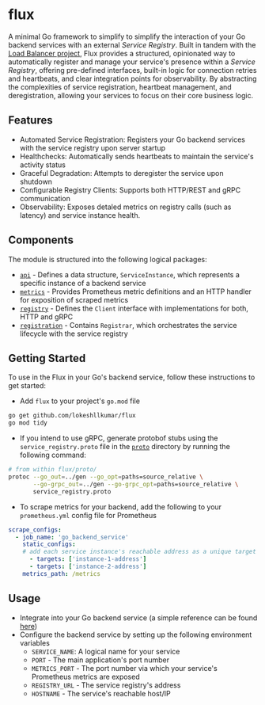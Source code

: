 # flux

A minimal Go framework to simplify to simplify the interaction of your Go backend services with an external *Service Registry*. Built in tandem with the [Load Balancer project](https://github.com/lokeshllkumar/load-balancer), Flux provides a structured, opinionated way to automatically register and manage your service's presence within a *Service Registry*, offering pre-defined interfaces, built-in logic for connection retries and heartbeats, and clear integration points for observability. By abstracting the complexities of service registration, heartbeat management, and deregistration, allowing your services to focus on their core business logic.

## Features

- Automated Service Registration: Registers your Go backend services with the service registry upon server startup
- Healthchecks: Automatically sends heartbeats to maintain the service's activity status
- Graceful Degradation: Attempts to deregister the service upon shutdown
- Configurable Registry Clients: Supports both HTTP/REST and gRPC communication
- Observability: Exposes detaled metrics on registry calls (such as latency) and service instance health.

## Components

The module is structured into the following logical packages:
- [```api```](https://github.com/lokeshllkumar/flux/tree/main/api) - Defines a data structure, ```ServiceInstance```, which represents a specific instance of a backend service
- [```metrics```](https://github.com/lokeshllkumar/flux/tree/main/metrics) - Provides Prometheus metric definitions and an HTTP handler for exposition of scraped metrics
- [```registry```](https://github.com/lokeshllkumar/flux/tree/main/registry) - Defines the ```Client``` interface with implementations for both, HTTP and gRPC
- [```registration```](https://github.com/lokeshllkumar/flux/tree/main/registration) - Contains ```Registrar```, which orchestrates the service lifecycle with the service registry

## Getting Started

To use in the Flux in your Go's backend service, follow these instructions to get started:

- Add ```flux``` to your project's ```go.mod``` file
```bash
go get github.com/lokeshllkumar/flux
go mod tidy
```

- If you intend to use gRPC, generate protobof stubs using the ```service_registry.proto``` file in the [```proto```](https://github.com/lokeshllkumar/flux/tree/main/proto) directory by running the following command:
```bash
# from within flux/proto/
protoc --go_out=../gen --go_opt=paths=source_relative \
       --go-grpc_out=../gen --go-grpc_opt=paths=source_relative \
       service_registry.proto
```
- To scrape metrics for your backend, add the following to your ```prometheus.yml``` config file for Prometheus
```yaml
scrape_configs:
  - job_name: 'go_backend_service'
    static_configs:
    # add each service instance's reachable address as a unique target for Prometheus to scrape metrics from
      - targets: ['instance-1-address']
      - targets: ['instance-2-address']
    metrics_path: /metrics
```

## Usage

- Integrate into your Go backend service (a simple reference can be found [here](https://github.com/lokeshllkumar/flux/tree/main/examples/go-backend-service))
- Configure the backend service by setting up the following environment variables
    - ```SERVICE_NAME```: A logical name for your service
    - ```PORT``` - The main application's port number
    - ```METRICS_PORT``` - The port number via which your service's Prometheus metrics are exposed
    - ```REGISTRY_URL``` - The service registry's address
    - ```HOSTNAME``` - The service's reachable host/IP